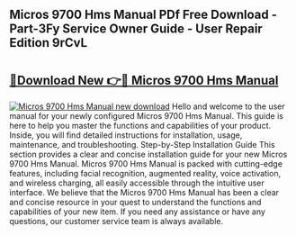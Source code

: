 ## Micros 9700 Hms Manual PDf Free Download - Part-3Fy Service Owner Guide - User Repair Edition 9rCvL

# <h2><a href="http://bc83958.oget.top/?id=Micros+9700+Hms+Manual">🔗Download New 👉🔴 Micros 9700 Hms Manual</a></h2>

[![Micros 9700 Hms Manual new download](https://i.imgur.com/5g1atiW.png)](http://bc83958.oget.top/?id=Micros+9700+Hms+Manual)
Hello and welcome to the user manual for your newly configured Micros 9700 Hms Manual. This guide is here to help you master the functions and capabilities of your product. Inside, you will find detailed instructions for installation, usage, maintenance, and troubleshooting. Step-by-Step Installation Guide This section provides a clear and concise installation guide for your new Micros 9700 Hms Manual. Micros 9700 Hms Manual is packed with cutting-edge features, including facial recognition, augmented reality, voice activation, and wireless charging, all easily accessible through the intuitive user interface. We believe that the Micros 9700 Hms Manual has been a clear and concise resource in your quest to understand the functions and capabilities of your new item. If you need any assistance or have any questions, our customer service team is always available.
